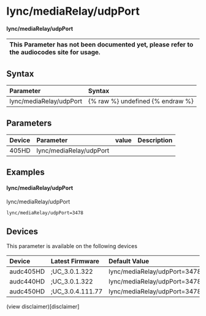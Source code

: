 ﻿---
description: lync/mediaRelay/udpPort
search: false
---

# lync/mediaRelay/udpPort

#### lync/mediaRelay/udpPort


| This Parameter has not been documented yet, please refer to the audiocodes site for usage.  |
| :--- |

## Syntax
| Parameter | Syntax |
| :--- | :--- |
|lync/mediaRelay/udpPort | {% raw %} undefined {% endraw %} |

## Parameters
|Device|Parameter|value|Description|
|:---|:---|:---|:---|
| 405HD | lync/mediaRelay/udpPort |  |  |

## Examples
#### lync/mediaRelay/udpPort

lync/mediaRelay/udpPort

```
lync/mediaRelay/udpPort=3478
```

## Devices
This parameter is available on the following devices

| Device | Latest Firmware | Default Value |
|:---|:---|:---|
| audc405HD | ;UC_3.0.1.322 | lync/mediaRelay/udpPort=3478 
| audc440HD | ;UC_3.0.1.322 | lync/mediaRelay/udpPort=3478 
| audc450HD | ;UC_3.0.4.111.77 | lync/mediaRelay/udpPort=3478 

(view disclaimer)[disclaimer]
